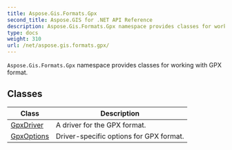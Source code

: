 ```yaml
---
title: Aspose.Gis.Formats.Gpx
second_title: Aspose.GIS for .NET API Reference
description: Aspose.Gis.Formats.Gpx namespace provides classes for working with GPX format
type: docs
weight: 310
url: /net/aspose.gis.formats.gpx/
---
```

`Aspose.Gis.Formats.Gpx` namespace provides classes for working with GPX format.

## Classes

| Class | Description |
| --- | --- |
| [GpxDriver](./gpxdriver/) | A driver for the GPX format. |
| [GpxOptions](./gpxoptions/) | Driver-specific options for GPX format. |


